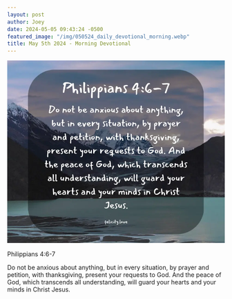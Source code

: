```yaml
---
layout: post
author: Joey
date: 2024-05-05 09:43:24 -0500
featured_image: "/img/050524_daily_devotional_morning.webp"
title: May 5th 2024 - Morning Devotional
---
```


[![May 5th 2024 - Morning Devotional](/img/050524_daily_devotional_morning.webp)](/img/050524_daily_devotional_morning.webp)

Philippians 4:6-7

Do not be anxious about anything, but in every situation, by prayer and petition, with thanksgiving, present your requests to God. And the peace of God, which transcends all understanding, will guard your hearts and your minds in Christ Jesus.